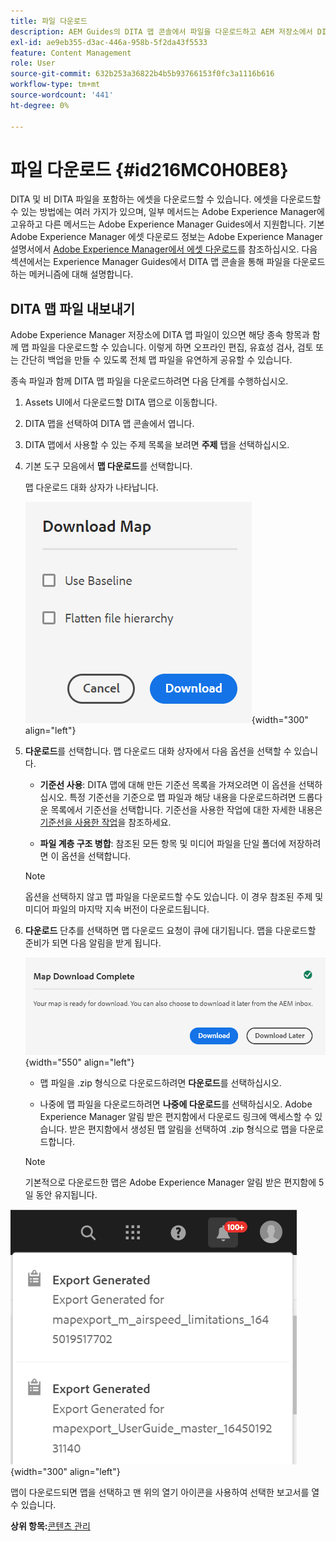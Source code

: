 ```yaml
---
title: 파일 다운로드
description: AEM Guides의 DITA 맵 콘솔에서 파일을 다운로드하고 AEM 저장소에서 DITA 맵 파일을 내보내는 방법에 대해 알아봅니다.
exl-id: ae9eb355-d3ac-446a-958b-5f2da43f5533
feature: Content Management
role: User
source-git-commit: 632b253a36822b4b5b93766153f0fc3a1116b616
workflow-type: tm+mt
source-wordcount: '441'
ht-degree: 0%

---
```


# 파일 다운로드 {#id216MC0H0BE8}

DITA 및 비 DITA 파일을 포함하는 에셋을 다운로드할 수 있습니다. 에셋을 다운로드할 수 있는 방법에는 여러 가지가 있으며, 일부 메서드는 Adobe Experience Manager에 고유하고 다른 메서드는 Adobe Experience Manager Guides에서 지원합니다. 기본 Adobe Experience Manager 에셋 다운로드 정보는 Adobe Experience Manager 설명서에서 [Adobe Experience Manager에서 에셋 다운로드](https://experienceleague.adobe.com/docs/experience-manager-cloud-service/assets/manage/download-assets-from-aem.html?lang=ko)를 참조하십시오. 다음 섹션에서는 Experience Manager Guides에서 DITA 맵 콘솔을 통해 파일을 다운로드하는 메커니즘에 대해 설명합니다.

## DITA 맵 파일 내보내기

Adobe Experience Manager 저장소에 DITA 맵 파일이 있으면 해당 종속 항목과 함께 맵 파일을 다운로드할 수 있습니다. 이렇게 하면 오프라인 편집, 유효성 검사, 검토 또는 간단히 백업을 만들 수 있도록 전체 맵 파일을 유연하게 공유할 수 있습니다.

종속 파일과 함께 DITA 맵 파일을 다운로드하려면 다음 단계를 수행하십시오.

1. Assets UI에서 다운로드할 DITA 맵으로 이동합니다.

1. DITA 맵을 선택하여 DITA 맵 콘솔에서 엽니다.

1. DITA 맵에서 사용할 수 있는 주제 목록을 보려면 **주제** 탭을 선택하십시오.

1. 기본 도구 모음에서 **맵 다운로드**&#x200B;를 선택합니다.

   맵 다운로드 대화 상자가 나타납니다.

   ![](images/download-map.png){width="300" align="left"}

1. **다운로드**&#x200B;를 선택합니다. 맵 다운로드 대화 상자에서 다음 옵션을 선택할 수 있습니다.

   - **기준선 사용**: DITA 맵에 대해 만든 기준선 목록을 가져오려면 이 옵션을 선택하십시오. 특정 기준선을 기준으로 맵 파일과 해당 내용을 다운로드하려면 드롭다운 목록에서 기준선을 선택합니다. 기준선을 사용한 작업에 대한 자세한 내용은 [기준선을 사용한 작업](generate-output-use-baseline-for-publishing.md#)을 참조하세요.

   - **파일 계층 구조 병합**: 참조된 모든 항목 및 미디어 파일을 단일 폴더에 저장하려면 이 옵션을 선택합니다.


   >[!NOTE]
   >
   > 옵션을 선택하지 않고 맵 파일을 다운로드할 수도 있습니다. 이 경우 참조된 주제 및 미디어 파일의 마지막 지속 버전이 다운로드됩니다.

1. **다운로드** 단추를 선택하면 맵 다운로드 요청이 큐에 대기됩니다. 맵을 다운로드할 준비가 되면 다음 알림을 받게 됩니다.

   ![](images/download-map-prompt.png){width="550" align="left"}

   - 맵 파일을 .zip 형식으로 다운로드하려면 **다운로드**&#x200B;를 선택하십시오.

   - 나중에 맵 파일을 다운로드하려면 **나중에 다운로드**&#x200B;를 선택하십시오. Adobe Experience Manager 알림 받은 편지함에서 다운로드 링크에 액세스할 수 있습니다. 받은 편지함에서 생성된 맵 알림을 선택하여 .zip 형식으로 맵을 다운로드합니다.

   >[!NOTE]
   >
   > 기본적으로 다운로드한 맵은 Adobe Experience Manager 알림 받은 편지함에 5일 동안 유지됩니다.

![](images/download-map-inbox.png){width="300" align="left"}

맵이 다운로드되면 맵을 선택하고 맨 위의 열기 아이콘을 사용하여 선택한 보고서를 열 수 있습니다.

**상위 항목:**&#x200B;[&#x200B;콘텐츠 관리](authoring.md)
